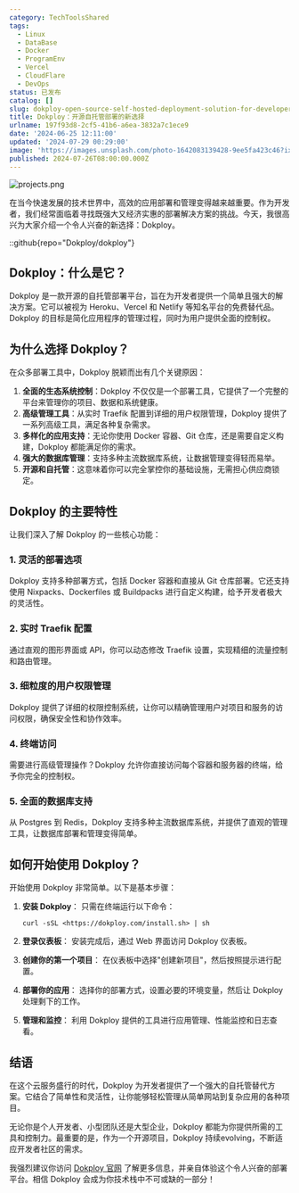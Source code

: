 ```yaml
---
category: TechToolsShared
tags:
  - Linux
  - DataBase
  - Docker
  - ProgramEnv
  - Vercel
  - CloudFlare
  - DevOps
status: 已发布
catalog: []
slug: dokploy-open-source-self-hosted-deployment-solution-for-developers
title: Dokploy：开源自托管部署的新选择
urlname: 197f93d8-2cf5-41b6-a6ea-3832a7c1ece9
date: '2024-06-25 12:11:00'
updated: '2024-07-29 00:29:00'
image: 'https://images.unsplash.com/photo-1642083139428-9ee5fa423c46?ixlib=rb-4.0.3&q=85&fm=jpg&crop=entropy&cs=srgb'
published: 2024-07-26T08:00:00.000Z
---
```


![projects.png](https://prod-files-secure.s3.us-west-2.amazonaws.com/5d24fe63-e567-4804-86f9-9fdc62e13082/adfdc1fe-2109-46ac-9ad4-f50e8631f20c/projects.png?X-Amz-Algorithm=AWS4-HMAC-SHA256&X-Amz-Content-Sha256=UNSIGNED-PAYLOAD&X-Amz-Credential=ASIAZI2LB466ZQYC6M3D%2F20250224%2Fus-west-2%2Fs3%2Faws4_request&X-Amz-Date=20250224T213254Z&X-Amz-Expires=3600&X-Amz-Security-Token=IQoJb3JpZ2luX2VjEP3%2F%2F%2F%2F%2F%2F%2F%2F%2F%2FwEaCXVzLXdlc3QtMiJHMEUCIH%2B8VBmu%2By8dJ2ask3vFza8YybGElvwPuCdic%2Bisk5KzAiEArqKHOs1Mi4J5ZHq5NSkgZJrqWlqdmo02mEw0QLojpUcq%2FwMINhAAGgw2Mzc0MjMxODM4MDUiDKQ9g8bxgF0JMKdAaSrcA3%2F7OJuvv6SUczMFVFXlz2VxEWNgV3Jfa%2Fa%2FlxRISfEkMBY%2BQ4Q8iXv51XF11syVXckkmSh4AR6WNO6wktTi7BPsoFtvePvttw8XV1iVDkz7MZLtgI52ZtxwQ%2BpJ%2Bz3FJzzyUm1BsfY8DWmVZFxzPe6%2FiZvsNPsTCPRmuWx9Iccu74sK4a3FqRLkgYWJsQHvSxfWI1U%2FB67i%2BgtadFsUWyDEw3SVWkaRHW0CVRYJZ9qizVKfkgcX8H8GLz%2FpLCi3cKagv8swvKmBVtUlabFQ3s3X%2BJgqi9TmNbVhcuC%2BEanIbwpIHlNABtLyhJc%2FHIcV2orUTU4o5npE6HyD%2BgZIlPoon3w96tj27mbBvG1KQgjJmDLVfkaWehigaHoKtuEx%2FbyBW6CjE64cWifjAK3GbxOtGJkzphi3LQUZTwVeloVya1wj3%2B3OeF%2Fupb3re2jaHj2liSVEsRBSuIQqBZSRzH4ORqxCIiQsfTerBORVr6DxGz0NWB5yhJWa%2Fec%2B2NE%2BJ0gpTc3X0wvcDO%2F3XL9laZTVbAn0UHVNM7%2B%2BNEOv0k8Mg6ca0WsGzB8bQ%2FO%2FxD3UiDSLWdKn88WedtGgylg4WsgnrOg2S7QdHAmdDl%2B%2FACrTAKgn7L%2Bcdm7%2FV9wFMPLD870GOqUBTP8lIOejAIEgCSGKVolM%2FKqOYIDoeJoLVTTb5zHTqjWlxdItNB9mRxpZYMjkgA8TMcTNiq0GoiMogy9cY3ygIYcZ3Ws%2B6VRDVeB3qYuR2NyJzEHjSjyplay%2FLRw8I13i32%2FJm%2BFqTI82853OB5%2F9svjH9%2FRCmuQdnO%2FAVzOA1bZnYRANdoUI5IgBQ%2BGtP%2FOPEe1aJ5ScFSkJV2OQqPy%2Fk2aoWUJL&X-Amz-Signature=2e7640e29783884d2f31af17de5fb46b3ea57670e6893662f2cd10ef72c5c0a4&X-Amz-SignedHeaders=host&x-id=GetObject)


在当今快速发展的技术世界中，高效的应用部署和管理变得越来越重要。作为开发者，我们经常面临着寻找既强大又经济实惠的部署解决方案的挑战。今天，我很高兴为大家介绍一个令人兴奋的新选择：Dokploy。


::github{repo="Dokploy/dokploy"}


## Dokploy：什么是它？


Dokploy 是一款开源的自托管部署平台，旨在为开发者提供一个简单且强大的解决方案。它可以被视为 Heroku、Vercel 和 Netlify 等知名平台的免费替代品。Dokploy 的目标是简化应用程序的管理过程，同时为用户提供全面的控制权。


## 为什么选择 Dokploy？


在众多部署工具中，Dokploy 脱颖而出有几个关键原因：

1. **全面的生态系统控制**：Dokploy 不仅仅是一个部署工具，它提供了一个完整的平台来管理你的项目、数据和系统健康。
2. **高级管理工具**：从实时 Traefik 配置到详细的用户权限管理，Dokploy 提供了一系列高级工具，满足各种复杂需求。
3. **多样化的应用支持**：无论你使用 Docker 容器、Git 仓库，还是需要自定义构建，Dokploy 都能满足你的需求。
4. **强大的数据库管理**：支持多种主流数据库系统，让数据管理变得轻而易举。
5. **开源和自托管**：这意味着你可以完全掌控你的基础设施，无需担心供应商锁定。

## Dokploy 的主要特性


让我们深入了解 Dokploy 的一些核心功能：


### 1. 灵活的部署选项


Dokploy 支持多种部署方式，包括 Docker 容器和直接从 Git 仓库部署。它还支持使用 Nixpacks、Dockerfiles 或 Buildpacks 进行自定义构建，给予开发者极大的灵活性。


### 2. 实时 Traefik 配置


通过直观的图形界面或 API，你可以动态修改 Traefik 设置，实现精细的流量控制和路由管理。


### 3. 细粒度的用户权限管理


Dokploy 提供了详细的权限控制系统，让你可以精确管理用户对项目和服务的访问权限，确保安全性和协作效率。


### 4. 终端访问


需要进行高级管理操作？Dokploy 允许你直接访问每个容器和服务器的终端，给予你完全的控制权。


### 5. 全面的数据库支持


从 Postgres 到 Redis，Dokploy 支持多种主流数据库系统，并提供了直观的管理工具，让数据库部署和管理变得简单。


## 如何开始使用 Dokploy？


开始使用 Dokploy 非常简单。以下是基本步骤：

1. **安装 Dokploy**：
只需在终端运行以下命令：

	```plain text
	curl -sSL <https://dokploy.com/install.sh> | sh
	```

2. **登录仪表板**：
安装完成后，通过 Web 界面访问 Dokploy 仪表板。
3. **创建你的第一个项目**：
在仪表板中选择"创建新项目"，然后按照提示进行配置。
4. **部署你的应用**：
选择你的部署方式，设置必要的环境变量，然后让 Dokploy 处理剩下的工作。
5. **管理和监控**：
利用 Dokploy 提供的工具进行应用管理、性能监控和日志查看。

## 结语


在这个云服务盛行的时代，Dokploy 为开发者提供了一个强大的自托管替代方案。它结合了简单性和灵活性，让你能够轻松管理从简单网站到复杂应用的各种项目。


无论你是个人开发者、小型团队还是大型企业，Dokploy 都能为你提供所需的工具和控制力。最重要的是，作为一个开源项目，Dokploy 持续evolving，不断适应开发者社区的需求。


我强烈建议你访问 [Dokploy 官网](https://dokploy.com/) 了解更多信息，并亲自体验这个令人兴奋的部署平台。相信 Dokploy 会成为你技术栈中不可或缺的一部分！

